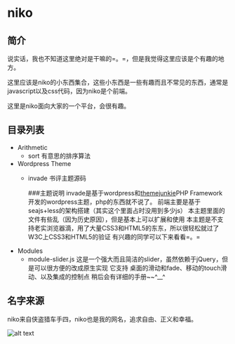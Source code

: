 # niko

## 简介 

  说实话，我也不知道这里绝对是干嘛的=。=，但是我觉得这里应该是个有趣的地方。

  这里应该是niko的小东西集合，这些小东西是一些有趣而且不常见的东西，通常是javascript以及css代码，因为niko是个前端。

  这里是niko面向大家的一个平台，会很有趣。

## 目录列表

  * Arithmetic
    + sort
      有意思的排序算法
  * Wordpress Theme
    + invade
      书评主题源码

      ###主题说明
      invade是基于wordpress和[themejunkie](http://www.themejunkie.com/)PHP Framework开发的wordpress主题，php的东西就不说了。
      前端主要是基于seajs+less的架构搭建（其实这个里面占时没用到多少js）
      本主题里面的文件有些乱（因为历史原因），但是基本上可以扩展和使用
      本主题是不支持老实浏览器滴，用了大量CSS3和HTML5的东东，所以很轻松就过了W3C上CSS3和HTML5的验证
      有兴趣的同学可以下来看看=。=
  * Modules
    + module-slider.js
      这是一个强大而且简洁的slider，虽然依赖于jQuery，但是可以很方便的改成原生实现
      它支持 桌面的滑动和fade、移动的touch滑动、以及集成的控制点
      稍后会有详细的手册~~^__^


## 名字来源

  niko来自侠盗猎车手四，niko也是我的网名，追求自由、正义和幸福。

  ![alt text](http://upload.wikimedia.org/wikipedia/en/thumb/2/2d/Niko_Bellic.jpg/200px-Niko_Bellic.jpg 'niko')
  
